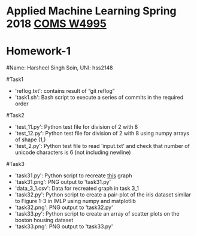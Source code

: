 # Applied Machine Learning Spring 2018 [COMS W4995](http://www.cs.columbia.edu/~amueller/comsw4995s18/)
# Homework-1

#Name: Harsheel Singh Soin, UNI: hss2148

#Task1
 - 'reflog.txt': contains result of “git reflog”
 - 'task1.sh': Bash script to execute a series of commits in the required order

#Task2
 - 'test_11.py': Python test file for division of 2 with 8
 - 'test_12.py': Python test file for division of 2 with 8 using numpy arrays of shape (1,)
 - 'test_2.py': Python test file to read 'input.txt' and check that number of unicode characters is 6 (not including newline)

#Task3
 - 'task31.py': Python script to recreate [this](http://tylervigen.com/view_correlation?id=1597) graph
 - 'task31.png': PNG output to 'task31.py'
 - 'data_3_1.csv': Data for recreated graph in task 3_1
 - 'task32.py': Python script to create a pair-plot of the iris dataset similar to Figure 1-3 in IMLP using numpy and matplotlib
 - 'task32.png': PNG output to 'task32.py'
 - 'task33.py': Python script to create an array of scatter plots on the boston housing dataset
 - 'task33.png': PNG output to 'task33.py'